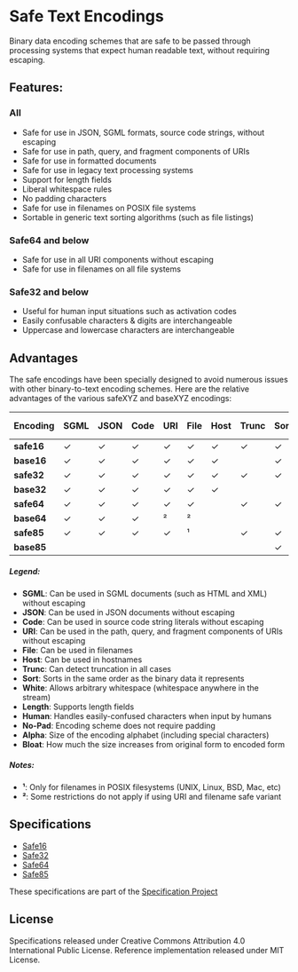 Safe Text Encodings
===================

Binary data encoding schemes that are safe to be passed through processing systems that expect human readable text, without requiring escaping.



Features:
---------

### All

 * Safe for use in JSON, SGML formats, source code strings, without escaping
 * Safe for use in path, query, and fragment components of URIs
 * Safe for use in formatted documents
 * Safe for use in legacy text processing systems
 * Support for length fields
 * Liberal whitespace rules
 * No padding characters
 * Safe for use in filenames on POSIX file systems
 * Sortable in generic text sorting algorithms (such as file listings)


### Safe64 and below

 * Safe for use in all URI components without escaping
 * Safe for use in filenames on all file systems

### Safe32 and below

 * Useful for human input situations such as activation codes
 * Easily confusable characters & digits are interchangeable
 * Uppercase and lowercase characters are interchangeable



Advantages
----------

The safe encodings have been specially designed to avoid numerous issues with other binary-to-text encoding schemes. Here are the relative advantages of the various safeXYZ and baseXYZ encodings:

| Encoding   | SGML | JSON | Code | URI | File | Host | Trunc | Sort | White | Length | Human | No-Pad | Alpha | Bloat |
| ---------- | ---- | ---- | ---- | --- | ---- | ---- | ----- | ---- | ----- | ------ | ----- | ------ | ----- | ----- |
| **safe16** |   ✓  |   ✓  |   ✓  |  ✓  |   ✓  |   ✓  |   ✓   |   ✓  |   ✓   |    ✓   |   ✓   |    ✓   |   16  |  2.0  |
| **base16** |   ✓  |   ✓  |   ✓  |  ✓  |   ✓  |   ✓  |       |   ✓  |       |        |   ✓   |    ✓   |   16  |  2.0  |
| **safe32** |   ✓  |   ✓  |   ✓  |  ✓  |   ✓  |   ✓  |   ✓   |   ✓  |   ✓   |    ✓   |   ✓   |    ✓   |   32  |  1.6  |
| **base32** |   ✓  |   ✓  |   ✓  |  ✓  |   ✓  |   ✓  |       |      |       |        |       |        |   33  |  1.6  |
| **safe64** |   ✓  |   ✓  |   ✓  |  ✓  |   ✓  |      |   ✓   |   ✓  |   ✓   |    ✓   |       |    ✓   |   64  |  1.33 |
| **base64** |   ✓  |   ✓  |   ✓  |  ²  |   ²  |      |       |      |       |        |       |        |   65  |  1.33 |
| **safe85** |   ✓  |   ✓  |   ✓  |  ✓  |   ¹  |      |   ✓   |   ✓  |   ✓   |    ✓   |       |    ✓   |   85  |  1.25 |
| **base85** |      |      |      |     |      |      |       |   ✓  |   ✓   |        |       |        |   87  |  1.25 |

##### Legend:

* **SGML**:   Can be used in SGML documents (such as HTML and XML) without escaping
* **JSON**:   Can be used in JSON documents without escaping
* **Code**:   Can be used in source code string literals without escaping
* **URI**:    Can be used in the path, query, and fragment components of URIs without escaping
* **File**:   Can be used in filenames
* **Host**:   Can be used in hostnames
* **Trunc**:  Can detect truncation in all cases
* **Sort**:   Sorts in the same order as the binary data it represents
* **White**:  Allows arbitrary whitespace (whitespace anywhere in the stream)
* **Length**: Supports length fields
* **Human**:  Handles easily-confused characters when input by humans
* **No-Pad**: Encoding scheme does not require padding
* **Alpha**:  Size of the encoding alphabet (including special characters)
* **Bloat**:  How much the size increases from original form to encoded form

##### Notes:

* **¹**: Only for filenames in POSIX filesystems (UNIX, Linux, BSD, Mac, etc)
* **²**: Some restrictions do not apply if using URI and filename safe variant



Specifications
--------------

 * [Safe16](safe16-specification.md)
 * [Safe32](safe32-specification.md)
 * [Safe64](safe64-specification.md)
 * [Safe85](safe85-specification.md)



These specifications are part of the [Specification Project](https://github.com/kstenerud/specifications)


License
-------

Specifications released under Creative Commons Attribution 4.0 International Public License.
Reference implementation released under MIT License.
